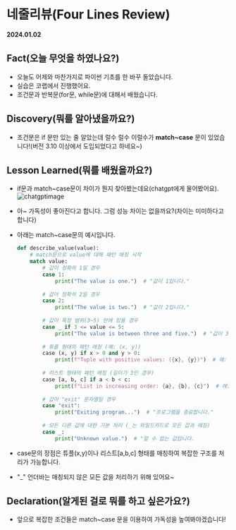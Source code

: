 # 네줄리뷰(Four Lines Review)
**2024.01.02** 

## Fact(오늘 무엇을 하였나요?)
- 오늘도 어제와 마찬가지로 파이썬 기초를 한 바꾸 돌았습니다.
- 실습은 코랩에서 진행했어요.
- 조건문과 반복문(for문, while문)에 대해서 배웠습니다.

## Discovery(뭐를 알아냈을까요?)
- 조건문은 if 문만 있는 줄 알았는데 럴수 럴수 이럴수가 **match~case** 문이 있었습니다!(버전 3.10 이상에서 도입되었다고 하네요~)

## Lesson Learned(뭐를 배웠을까요?)
- if문과 match~case문이 차이가 뭔지 찾아봤는데요(chatgpt에게 물어봤어요).
    ![chatgptimage](https://github.com/user-attachments/assets/b3b4475d-07c1-4891-97d0-ff7bbe89e215)
- 아~ 가독성이 좋아진다고 합니다. 그럼 성능 차이는 없을까요?(차이는 미미하다고 합니다)
- 아래는 match~case문의 예시입니다.

    ~~~python
    def describe_value(value):
        # match문으로 value에 대해 패턴 매칭 시작
        match value:
            # 값이 정확히 1일 경우
            case 1:
                print("The value is one.")  # "값이 1입니다."
            
            # 값이 정확히 2일 경우
            case 2:
                print("The value is two.")  # "값이 2입니다."
            
            # 값이 특정 범위(3~5) 안에 있을 경우
            case _ if 3 <= value <= 5:
                print("The value is between three and five.")  # "값이 3에서 5 사이입니다."
            
            # 튜플 형태의 패턴 매칭 (예: (x, y))
            case (x, y) if x > 0 and y > 0:
                print(f"Tuple with positive values: ({x}, {y})")  # 예: "(3, 4)" 출력
            
            # 리스트 형태의 패턴 매칭 (길이가 3인 경우)
            case [a, b, c] if a < b < c:
                print(f"List in increasing order: {a}, {b}, {c}")  # 예: "[1, 2, 3]" 출력
            
            # 값이 "exit" 문자열일 경우
            case "exit":
                print("Exiting program...")  # "프로그램을 종료합니다."
            
            # 모든 다른 값에 대한 기본 처리 (_는 와일드카드로 모든 값과 매칭)
            case _:
                print("Unknown value.")  # "알 수 없는 값입니다.
    ~~~

- case문의 장점은 튜플(x,y)이나 리스트[a,b,c] 형태를 매칭하여 복잡한 구조를 처리가 가능합니다.
- "_" 언더바는 매칭되지 않은 모든 값을 처리하기 위해 있어요~

## Declaration(알게된 걸로 뭐를 하고 싶은가요?)
- 앞으로 복잡한 조건들은 match~case 문을 이용하여 가독성을 높여봐야겠습니다!